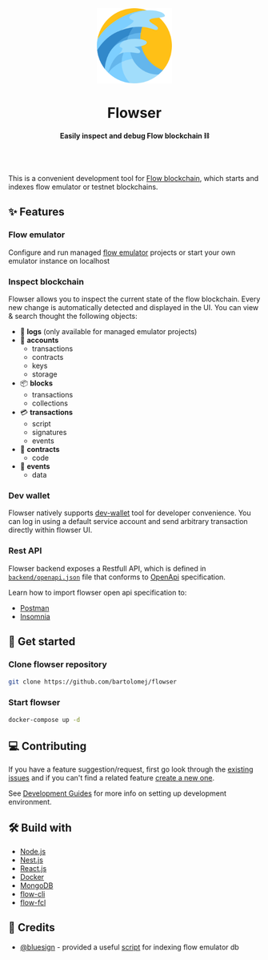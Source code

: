 <div align="center">
	<img alt="Flowser logo" src="./assets/logo.png" width="150" height="150">
	<h1>Flowser</h1>
	<p>
		<b>Easily inspect and debug Flow blockchain ⛓</b>
	</p>
	<br>
	<br>
</div>

This is a convenient development tool for [Flow blockchain](https://www.onflow.org/), which starts and indexes flow emulator or testnet blockchains.

## ✨ Features

### Flow emulator
Configure and run managed [flow emulator](https://github.com/onflow/flow-emulator) projects or start your own emulator instance on localhost

### Inspect blockchain 
Flowser allows you to inspect the current state of the flow blockchain. 
Every new change is automatically detected and displayed in the UI. 
You can view & search thought the following objects:
- 📄 **logs** (only available for managed emulator projects)
- 👤 **accounts** 
  - transactions
  - contracts
  - keys
  - storage
- 📦 **blocks**
  - transactions
  - collections
- 💳 **transactions**
  - script
  - signatures
  - events
- 📝 **contracts**
  - code
- 📅 **events**
  - data

### Dev wallet
Flowser natively supports [dev-wallet](https://github.com/onflow/fcl-dev-wallet) tool for developer convenience. 
You can log in using a default service account and send arbitrary transaction directly within flowser UI.
  
### Rest API

Flowser backend exposes a Restfull API, which is defined in [`backend/openapi.json`](backend/openapi.json) file that conforms to [OpenApi](https://www.openapis.org/) specification.

Learn how to import flowser open api specification to:
- [Postman](https://learning.postman.com/docs/integrations/available-integrations/working-with-openAPI/)
- [Insomnia](https://docs.insomnia.rest/insomnia/import-export-data)

## 👋 Get started

### Clone flowser repository

```bash
git clone https://github.com/bartolomej/flowser
```

### Start flowser

```bash
docker-compose up -d
```

## 💻 Contributing

If you have a feature suggestion/request, first go look through the [existing issues](https://github.com/bartolomej/flowser/issues) and if you can't find a related feature [create a new one](https://github.com/bartolomej/flowser/issues/new).

See [Development Guides](./DEVELOPMENT.md) for more info on setting up development environment. 

## 🛠️ Build with

- [Node.js](https://nodejs.org/) 
- [Nest.js](https://nestjs.com/)
- [React.js](https://reactjs.org/)
- [Docker](https://www.docker.com/)
- [MongoDB](https://www.mongodb.com/)
- [flow-cli](https://github.com/onflow/flow-cli)
- [flow-fcl](https://github.com/onflow/fcl-js)

## 🙌 Credits

- [@bluesign](https://github.com/bluesign) - provided a useful [script](https://gist.github.com/bluesign/df24b31a61bf4cd11f88efb6edd78925) for indexing flow emulator db
